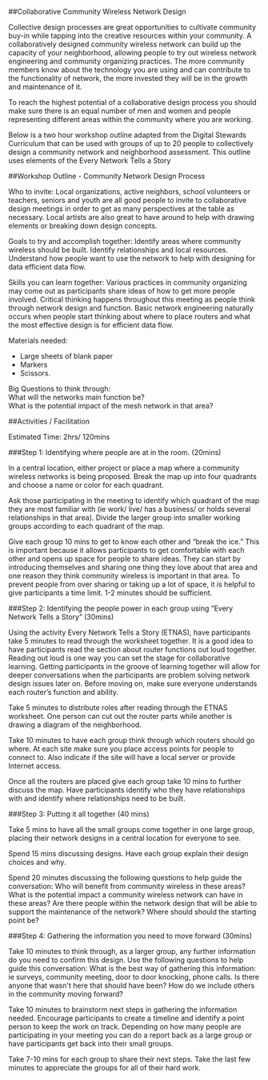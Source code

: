 ##Collaborative Community Wireless Network Design

Collective design processes are great opportunities to cultivate community buy-in while tapping into the creative resources within your community. A collaboratively designed community wireless network can build up the capacity of your neighborhood, allowing people to try out wireless network engineering and community organizing practices. The more community members know about the technology you are using and can contribute to the functionality of network,  the more invested they will be in the growth and maintenance of it. 

To reach the highest potential of a collaborative design process you should make sure there is an equal number of men and women and people representing different areas within the community where you are working. 

Below is a two hour workshop outline adapted from the Digital Stewards Curriculum that can be used with groups of up to 20 people to collectively design a community network and neighborhood assessment. This outline uses elements of the Every Network Tells a Story

##Workshop Outline - Community Network Design Process

Who to invite: Local organizations, active neighbors, school volunteers or teachers, seniors and youth are all good people to invite to collaborative design meetings in order to get as many perspectives at the table as necessary. Local artists are also great to have around to help with drawing elements or breaking down design concepts.  

Goals to try and accomplish together: Identify areas where community wireless should be built. Identify relationships and local resources. Understand how people want to use the network to help with designing for data efficient data flow. 

Skills you can learn together: Various practices in community organizing may come out as participants share ideas of how to get more people involved. Critical thinking happens throughout this meeting as people think through network design and function. Basic network engineering naturally occurs when people start thinking about where to place routers and what the most effective design is for efficient data flow. 

Materials needed:  
+ Large sheets of blank paper
+ Markers
+ Scissors. 

Big Questions to think through:   
What will the networks main function be?  
What is the potential impact of the mesh network in that area?   

##Activities / Facilitation

Estimated Time: 2hrs/ 120mins

###Step 1: Identifying where people are at in the room. (20mins)

In a central location, either project or place a map where a community wireless networks is being proposed.  Break the map up into four quadrants and choose a name or color for each quadrant.

 Ask those participating in the meeting to identify which quadrant of the map they are most familiar with (ie work/ live/ has a business/ or holds several relationships in that area).  Divide the larger group into smaller working groups according to each quadrant of the map. 

Give each group 10 mins to get to know each other and “break the ice.” This is important because it allows participants to get comfortable with each other and opens up space for people to share ideas. They can start by introducing themselves and sharing one thing they love about that area and one reason they think community wireless is important in that area. To prevent people from over sharing or taking up a lot of space, it is helpful to give participants a time limit. 1-2 minutes should be sufficient. 

###Step 2: Identifying the people power in each group using “Every Network Tells a Story” (30mins)

Using the activity Every Network Tells a Story (ETNAS), have participants take 5 minutes to read through the worksheet together. It is a good idea to have participants read the section about router functions out loud together. Reading out loud is one way you can set the stage for collaborative learning. Getting participants in the groove of learning together will allow for deeper conversations when the participants are problem solving network design issues later on. 
Before moving on, make sure everyone understands each router’s function and ability. 

Take 5 minutes to distribute roles after reading through the ETNAS worksheet. One person can cut out the router parts while another is drawing a diagram of the neighborhood. 

Take 10 minutes to have each group think through which routers should go where. At each site make sure you place access points for people to connect to. Also indicate if the site will have a local server or provide Internet access.

Once all the routers are placed give each group take 10 mins to further discuss the map. Have participants identify who they have relationships with and identify where relationships need to be built. 

###Step 3: Putting it all together (40 mins)

Take 5 mins to have all the small groups come together in one large group, placing their network designs in a central location for everyone to see. 

Spend 15 mins discussing designs. Have each group explain their design choices and why. 

Spend 20 minutes discussing the following questions to help guide the conversation:
Who will benefit from community wireless in these areas?
What is the potential impact a community wireless network can have in these areas? 
Are there people within the network design that will be able to support the maintenance of the network? 
Where should should the starting point be?


###Step 4: Gathering the information you need to move forward (30mins)

Take 10 minutes to think through, as a larger group, any further information do you need to confirm this design. Use the following questions to help guide this conversation: 
What is the best way of gathering this information: ie surveys, community meeting, door to door knocking, phone calls. 
Is there anyone that wasn't here that should have been? 
How do we include others in the community moving forward? 

Take 10 minutes to brainstorm next steps in gathering the information needed. Encourage participants to create a timeline and identify a point person to keep the work on track. Depending on how many people are participating in your meeting you can do a report back as a large group or have participants get back into their small groups.

Take 7-10 mins for each group to share their next steps. 
Take the last few minutes to appreciate the groups for all of their hard work. 



